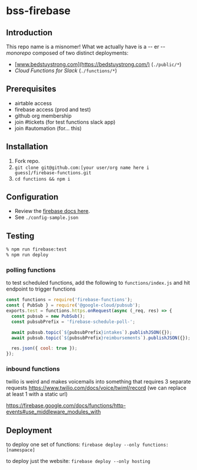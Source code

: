 # bss-firebase

## Introduction

This repo name is a misnomer! What we actually have is a -- er -- _monorepo_ composed of two distinct deployments:

- [www.bedstuystrong.com](https://bedstuystrong.com/) (`./public/*`)
- *Cloud Functions for Slack* (`./functions/*`)

## Prerequisites

- airtable access
- firebase access (prod and test)
- github org membership
- join #tickets (for test functions slack app)
- join #automation (for... this)

## Installation

1. Fork repo.
1. `git clone git@github.com:[your user/org name here i guess]/firebase-functions.git`
1. `cd functions && npm i`

## Configuration

- Review the [firebase docs here](https://firebase.google.com/docs/functions/config-env).
- See `./config-sample.json`

## Testing

```sh
% npm run firebase:test
% npm run deploy
```

### polling functions

to test scheduled functions, add the following to `functions/index.js` and hit endpoint to trigger functions

```js
const functions = require('firebase-functions');
const { PubSub } = require('@google-cloud/pubsub');
exports.test = functions.https.onRequest(async (_req, res) => {
  const pubsub = new PubSub();
  const pubsubPrefix = 'firebase-schedule-poll-';

  await pubsub.topic(`${pubsubPrefix}intakes`).publishJSON({});
  await pubsub.topic(`${pubsubPrefix}reimbursements`).publishJSON({});

  res.json({ cool: true });
});
```

### inbound functions

twilio is weird and makes voicemails into something that requires 3 separate requests https://www.twilio.com/docs/voice/twiml/record (we can replace at least 1 with a static url)

https://firebase.google.com/docs/functions/http-events#use_middleware_modules_with

## Deployment

to deploy one set of functions:
`firebase deploy --only functions:[namespace]`

to deploy just the website:
`firebase deploy --only hosting`

